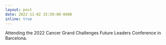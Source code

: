 ```yaml
---
layout: post
date: 2022-11-02 15:59:00-0400
inline: true
---
```


Attending the 2022 Cancer Grand Challenges Future Leaders Conference in Barcelona.
